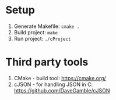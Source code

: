 # Setup
1. Generate Makefile: ``cmake .``
2. Build project: ``make``
3. Run project: ``./cProject``

# Third party tools
1. CMake - build tool: https://cmake.org/
2. cJSON - for handling JSON in C: https://github.com/DaveGamble/cJSON